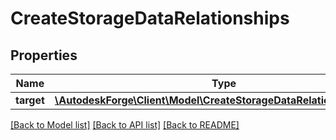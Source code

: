 # CreateStorageDataRelationships

## Properties
Name | Type | Description | Notes
------------ | ------------- | ------------- | -------------
**target** | [**\AutodeskForge\Client\Model\CreateStorageDataRelationshipsTarget**](CreateStorageDataRelationshipsTarget.md) |  | [optional] 

[[Back to Model list]](../README.md#documentation-for-models) [[Back to API list]](../README.md#documentation-for-api-endpoints) [[Back to README]](../README.md)


